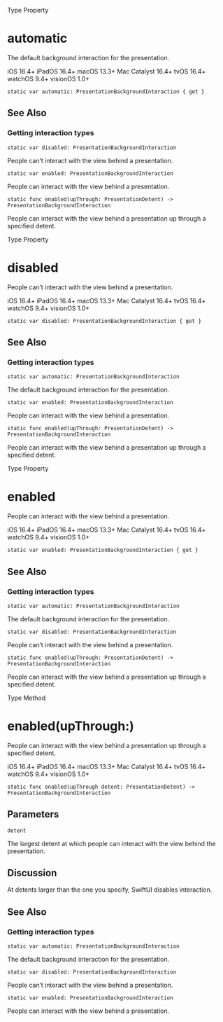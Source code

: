 Type Property

# automatic

The default background interaction for the presentation.

iOS 16.4+  iPadOS 16.4+  macOS 13.3+  Mac Catalyst 16.4+  tvOS 16.4+  watchOS
9.4+  visionOS 1.0+

    
    
    static var automatic: PresentationBackgroundInteraction { get }

## See Also

### Getting interaction types

`static var disabled: PresentationBackgroundInteraction`

People can’t interact with the view behind a presentation.

`static var enabled: PresentationBackgroundInteraction`

People can interact with the view behind a presentation.

`static func enabled(upThrough: PresentationDetent) ->
PresentationBackgroundInteraction`

People can interact with the view behind a presentation up through a specified
detent.

Type Property

# disabled

People can’t interact with the view behind a presentation.

iOS 16.4+  iPadOS 16.4+  macOS 13.3+  Mac Catalyst 16.4+  tvOS 16.4+  watchOS
9.4+  visionOS 1.0+

    
    
    static var disabled: PresentationBackgroundInteraction { get }

## See Also

### Getting interaction types

`static var automatic: PresentationBackgroundInteraction`

The default background interaction for the presentation.

`static var enabled: PresentationBackgroundInteraction`

People can interact with the view behind a presentation.

`static func enabled(upThrough: PresentationDetent) ->
PresentationBackgroundInteraction`

People can interact with the view behind a presentation up through a specified
detent.

Type Property

# enabled

People can interact with the view behind a presentation.

iOS 16.4+  iPadOS 16.4+  macOS 13.3+  Mac Catalyst 16.4+  tvOS 16.4+  watchOS
9.4+  visionOS 1.0+

    
    
    static var enabled: PresentationBackgroundInteraction { get }

## See Also

### Getting interaction types

`static var automatic: PresentationBackgroundInteraction`

The default background interaction for the presentation.

`static var disabled: PresentationBackgroundInteraction`

People can’t interact with the view behind a presentation.

`static func enabled(upThrough: PresentationDetent) ->
PresentationBackgroundInteraction`

People can interact with the view behind a presentation up through a specified
detent.

Type Method

# enabled(upThrough:)

People can interact with the view behind a presentation up through a specified
detent.

iOS 16.4+  iPadOS 16.4+  macOS 13.3+  Mac Catalyst 16.4+  tvOS 16.4+  watchOS
9.4+  visionOS 1.0+

    
    
    static func enabled(upThrough detent: PresentationDetent) -> PresentationBackgroundInteraction

##  Parameters

`detent`

    

The largest detent at which people can interact with the view behind the
presentation.

## Discussion

At detents larger than the one you specify, SwiftUI disables interaction.

## See Also

### Getting interaction types

`static var automatic: PresentationBackgroundInteraction`

The default background interaction for the presentation.

`static var disabled: PresentationBackgroundInteraction`

People can’t interact with the view behind a presentation.

`static var enabled: PresentationBackgroundInteraction`

People can interact with the view behind a presentation.

